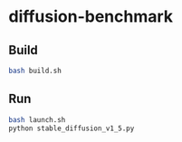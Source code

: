 # diffusion-benchmark

## Build

```bash
bash build.sh
```

## Run

```bash
bash launch.sh
python stable_diffusion_v1_5.py
```

